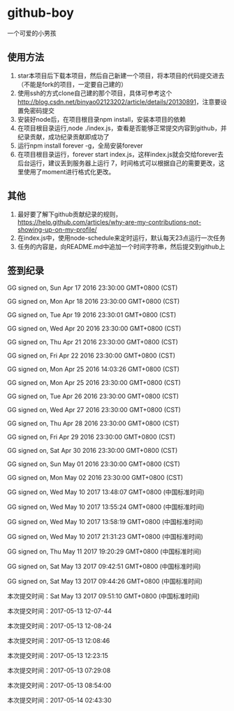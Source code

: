 # github-boy
一个可爱的小男孩

## 使用方法
1. star本项目后下载本项目，然后自己新建一个项目，将本项目的代码提交进去（不能是fork的项目，一定要自己建的）
2. 使用ssh的方式clone自己建的那个项目，具体可参考这个<http://blog.csdn.net/binyao02123202/article/details/20130891>，注意要设置免密码提交
3. 安装好node后，在项目根目录npm install，安装本项目的依赖
4. 在项目根目录运行,node ./index.js，查看是否能够正常提交内容到github，并纪录贡献，成功纪录贡献即成功了
5. 运行npm install forever -g，全局安装forever
6. 在项目根目录运行，forever start index.js，这样index.js就会交给forever去后台运行，建议丢到服务器上运行
7，时间格式可以根据自己的需要更改，这里使用了moment进行格式化更改。
## 其他
1. 最好要了解下github贡献纪录的规则，<https://help.github.com/articles/why-are-my-contributions-not-showing-up-on-my-profile/>
2. 在index.js中，使用node-schedule来定时运行，默认每天23点运行一次任务
3. 任务的内容是，向README.md中追加一个时间字符串，然后提交到github上

## 签到纪录
GG signed on, Sun Apr 17 2016 23:30:00 GMT+0800 (CST)

GG signed on, Mon Apr 18 2016 23:30:00 GMT+0800 (CST)

GG signed on, Tue Apr 19 2016 23:30:01 GMT+0800 (CST)

GG signed on, Wed Apr 20 2016 23:30:00 GMT+0800 (CST)

GG signed on, Thu Apr 21 2016 23:30:00 GMT+0800 (CST)

GG signed on, Fri Apr 22 2016 23:30:00 GMT+0800 (CST)

GG signed on, Mon Apr 25 2016 14:03:26 GMT+0800 (CST)

GG signed on, Mon Apr 25 2016 23:30:00 GMT+0800 (CST)

GG signed on, Tue Apr 26 2016 23:30:00 GMT+0800 (CST)

GG signed on, Wed Apr 27 2016 23:30:00 GMT+0800 (CST)

GG signed on, Thu Apr 28 2016 23:30:00 GMT+0800 (CST)

GG signed on, Fri Apr 29 2016 23:30:00 GMT+0800 (CST)

GG signed on, Sat Apr 30 2016 23:30:00 GMT+0800 (CST)

GG signed on, Sun May 01 2016 23:30:00 GMT+0800 (CST)

GG signed on, Mon May 02 2016 23:30:00 GMT+0800 (CST)

GG signed on, Wed May 10 2017 13:48:07 GMT+0800 (中国标准时间)

GG signed on, Wed May 10 2017 13:55:24 GMT+0800 (中国标准时间)

GG signed on, Wed May 10 2017 13:58:19 GMT+0800 (中国标准时间)

GG signed on, Wed May 10 2017 21:31:23 GMT+0800 (中国标准时间)

GG signed on, Thu May 11 2017 19:20:29 GMT+0800 (中国标准时间)

GG signed on, Sat May 13 2017 09:42:51 GMT+0800 (中国标准时间)

GG signed on, Sat May 13 2017 09:44:26 GMT+0800 (中国标准时间)

本次提交时间：Sat May 13 2017 09:51:10 GMT+0800 (中国标准时间)

本次提交时间：2017-05-13 12-07-44

本次提交时间：2017-05-13 12-08-24

本次提交时间：2017-05-13 12:08:46

本次提交时间：2017-05-13 12:23:15

本次提交时间：2017-05-13 07:29:08

本次提交时间：2017-05-13 08:54:00

本次提交时间：2017-05-14 02:43:30

